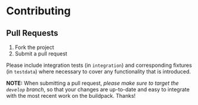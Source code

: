 # Contributing

## Pull Requests
1. Fork the project
1. Submit a pull request

Please include integration tests (in `integration`) and corresponding fixtures (in `testdata`) where necessary to cover any functionality that is introduced.

**NOTE:** When submitting a pull request, *please make sure to target the `develop` branch*, so that your changes are up-to-date and easy to integrate with the most recent work on the buildpack. Thanks!
